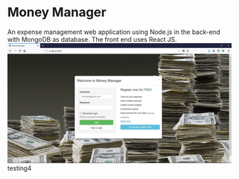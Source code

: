 # Money Manager
An expense management web application using Node.js in the back-end with MongoDB as database. The front end uses React JS.
![Screenshot of App](/mm.JPG?raw=true "Money Manager Login Page")
testing4
